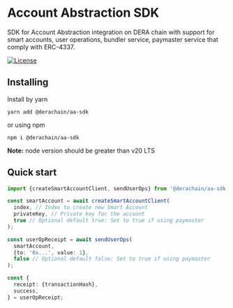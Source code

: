 # Account Abstraction SDK

SDK for Account Abstraction integration on DERA chain with support for smart accounts, user operations, bundler service, paymaster service that comply with ERC-4337.

[![License](https://img.shields.io/npm/l/@cosmostation/cosmosjs.svg)](https://www.npmjs.com/package/@darenft-labs/nft2-client)

## Installing

Install by yarn

```
yarn add @derachain/aa-sdk
```

or using npm

```
npm i @derachain/aa-sdk
```

**Note:** node version should be greater than v20 LTS

## Quick start

```typescript
import {createSmartAccountClient, sendUserOps} from '@derachain/aa-sdk';

const smartAccount = await createSmartAccountClient(
  index, // Index to create new Smart Account
  privateKey, // Private key for the account
  true // Optional default true: Set to true if using paymaster
);

const userOpReceipt = await sendUserOps(
  smartAccount,
  {to: '0x...', value: 1},
  false // Optional default false: Set to true if using paymaster
);

const {
  receipt: {transactionHash},
  success,
} = userOpReceipt;
```
